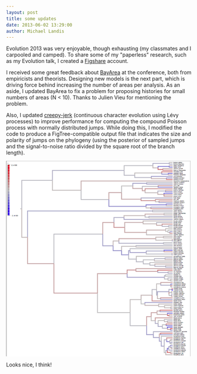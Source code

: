 ```yaml
---
layout: post
title: some updates
date: 2013-06-02 13:29:00
author: Michael Landis
---
```

Evolution 2013 was very enjoyable, though exhausting (my classmates and I carpooled and camped). To share some of my "paperless" research, such as my Evolution talk, I created a [Figshare](http://figshare.com/authors/Michael%20Landis/427371) account.

I received some great feedback about [BayArea](http://code.google.com/p/bayarea) at the conference, both from empiricists and theorists. Designing new models is the next part, which is driving force behind increasing the number of areas per analysis. As an aside, I updated BayArea to fix a problem for proposing histories for small numbers of areas (N < 10). Thanks to Julien Vieu for mentioning the problem.

Also, I updated [creepy-jerk](http://github.com/mlandis/creepy-jerk) (continuous character evolution using Lévy processes) to improve performance for computing the compound Poisson process with normally distributed jumps. While doing this, I modified the code to produce a FigTree-compatible output file that indicates the size and polarity of jumps on the phylogeny (using the posterior of sampled jumps and the signal-to-noise ratio divided by the square root of the branch length).

<a href="/assets/cj_eg_fig.png"><img src="/assets/cj_eg_fig.png" alt="creepy-jerk posterior jumps" style="width: 500px" align="center"/></a>

Looks nice, I think!

